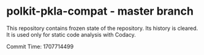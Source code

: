 # polkit-pkla-compat - master branch

This repository contains frozen state of the repository.
Its history is cleared. It is used only for static code
analysis with Codacy.

Commit Time: 1707714499